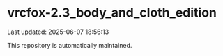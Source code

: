 # vrcfox-2.3_body_and_cloth_edition

Last updated: 2025-06-07 18:56:13

This repository is automatically maintained.
